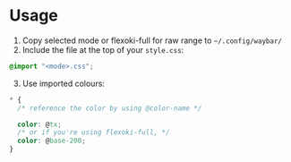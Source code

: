# Usage

1. Copy selected mode or flexoki-full for raw range to `~/.config/waybar/`
2. Include the file at the top of your `style.css`:
```css
@import "<mode>.css";
```
3. Use imported colours:
```css
* {
  /* reference the color by using @color-name */

  color: @tx;
  /* or if you're using flexoki-full, */
  color: @base-200;
}
```
